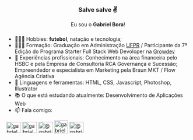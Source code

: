 ### 
  <h3 align="center">Salve salve ✌</h3>
  <p align="center">Eu sou o <strong>Gabriel Bora</strong>!</p>

###
- 🏊🏽‍♂️ Hobbies: <b>futebol</b>, natação e tecnologia;
- 👨🏽‍🎓 Formação: Graduação em Administração <a href="https://www.ufpr.br/portalufpr/" target="_blank" rel="noopener noreferrer">UFPR</a> / Participante da 7ª Edição do Programa Starter Full Stack Web Devoloper na <a href="https://www.growdev.com.br/" target="_blank" rel="noopener noreferrer">Growdev</a>
- 👔 Experiências profissionais: Conhecimento na área financeira pelo HSBC e pela Empresa de Consultoria RCA Governança e Sucessão; Empreendedor e especialista em Marketing pela Braun MKT / Flow Agência Criativa
- 🤔 Linguagens e ferramentas: HTML, CSS, Javascript, Photoshop, Illustrator
- 📚 O que está estudando atualmente: Desenvolvimento de Aplicações Web
- 📫 Fala comigo:
<p align="left">
  <a href="https://www.linkedin.com/in/gabrielbora/" target="blank"><img align="center"
      src="https://raw.githubusercontent.com/rahuldkjain/github-profile-readme-generator/master/src/images/icons/Social/linked-in-alt.svg"
      alt="gabriel bora linkedin" height="30" width="40" /></a> 
  <a href="https://www.facebook.com/gabriel.bora/" target="blank"><img align="center"
      src="https://raw.githubusercontent.com/rahuldkjain/github-profile-readme-generator/master/src/images/icons/Social/facebook.svg"
      alt="gabriel bora facebook" height="30" width="40" /></a> 
  <a href="https://www.instagram.com/gabriel_bora/" target="blank"><img align="center"
      src="https://raw.githubusercontent.com/rahuldkjain/github-profile-readme-generator/master/src/images/icons/Social/instagram.svg"
      alt="@gabriel_bora IG" height="30" width="40" /></a> 
  <a href="mailto:gabriel.bora.10@gmail.com" target="blank"><img align="center"
      src="https://cdn.icon-icons.com/icons2/2631/PNG/512/gmail_new_logo_icon_159149.png"
      alt="gabriel bora gmail" height="37" width="37" /></a> 
 <a href="https://twitter.com/gabriel_bora" target="blank"><img align="center"
      src="https://raw.githubusercontent.com/rahuldkjain/github-profile-readme-generator/master/src/images/icons/Social/twitter.svg"
      alt="@gabriel_bora TT" height="30" width="40" /></a> 
</p>
